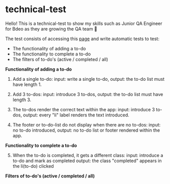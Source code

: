 # technical-test

Hello!
This is a technical-test to show my skills such as Junior QA Engineer for Bdeo as they are growing the QA team 💪

The test consists of accessing this [page](https://todomvc.com/examples/vanillajs/#/) and
write automatic tests to test:
- The functionality of adding a to-do
- The functionality to complete a to-do
- The filters of to-do's (active / completed / all)


**Functionality of adding a to-do**

1. Add a single to-do:
    input: write a single to-do,
    output: the to-do list must have length 1.

2. Add 3 to-dos:
    input: introduce 3 to-dos,
    output: the to-do list must have length 3.

3. The to-dos render the correct text within the app:
    input: introduce 3 to-dos,
    output: every "li" label renders the text introduced.

4. The footer or to-do-list do not display when there are no to-dos:
    input: no to-do introduced,
    output: no to-do list or footer rendered within the app.

**Functionality to complete a to-do**

5. When the to-do is completed, it gets a different class:
    input: introduce a to-do and mark as completed
    output: the class "completed" appears in the li(to-do) clicked

**Filters of to-do's (active / completed / all)**



